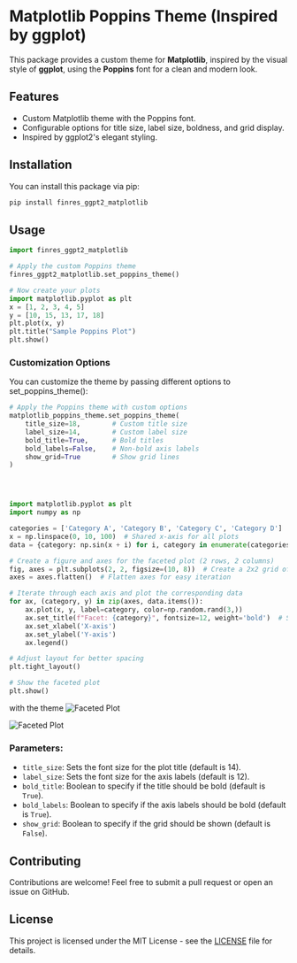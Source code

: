 # Matplotlib Poppins Theme (Inspired by ggplot)

This package provides a custom theme for **Matplotlib**, inspired by the visual style of **ggplot**, using the **Poppins** font for a clean and modern look. 

## Features

- Custom Matplotlib theme with the Poppins font.
- Configurable options for title size, label size, boldness, and grid display.
- Inspired by ggplot2's elegant styling.

## Installation

You can install this package via pip:

```bash
pip install finres_ggpt2_matplotlib
```

## Usage
```python
import finres_ggpt2_matplotlib

# Apply the custom Poppins theme
finres_ggpt2_matplotlib.set_poppins_theme()

# Now create your plots
import matplotlib.pyplot as plt
x = [1, 2, 3, 4, 5]
y = [10, 15, 13, 17, 18]
plt.plot(x, y)
plt.title("Sample Poppins Plot")
plt.show()

```

### Customization Options

You can customize the theme by passing different options to set_poppins_theme():

```python
# Apply the Poppins theme with custom options
matplotlib_poppins_theme.set_poppins_theme(
    title_size=18,        # Custom title size
    label_size=14,        # Custom label size
    bold_title=True,      # Bold titles
    bold_labels=False,    # Non-bold axis labels
    show_grid=True        # Show grid lines
)




import matplotlib.pyplot as plt
import numpy as np

categories = ['Category A', 'Category B', 'Category C', 'Category D']
x = np.linspace(0, 10, 100)  # Shared x-axis for all plots
data = {category: np.sin(x + i) for i, category in enumerate(categories)}  # Different sine waves for each category

# Create a figure and axes for the faceted plot (2 rows, 2 columns)
fig, axes = plt.subplots(2, 2, figsize=(10, 8))  # Create a 2x2 grid of subplots
axes = axes.flatten()  # Flatten axes for easy iteration

# Iterate through each axis and plot the corresponding data
for ax, (category, y) in zip(axes, data.items()):
    ax.plot(x, y, label=category, color=np.random.rand(3,))
    ax.set_title(f"Facet: {category}", fontsize=12, weight='bold')  # Set the title for each facet
    ax.set_xlabel('X-axis')
    ax.set_ylabel('Y-axis')
    ax.legend()

# Adjust layout for better spacing
plt.tight_layout()

# Show the faceted plot
plt.show()

```
with the theme
![Faceted Plot](./Figure_1.png)

![Faceted Plot](./Figure_1.png)

### Parameters:
- `title_size`: Sets the font size for the plot title (default is 14).
- `label_size`: Sets the font size for the axis labels (default is 12).
- `bold_title`: Boolean to specify if the title should be bold (default is `True`).
- `bold_labels`: Boolean to specify if the axis labels should be bold (default is `True`).
- `show_grid`: Boolean to specify if the grid should be shown (default is `False`).

## Contributing

Contributions are welcome! Feel free to submit a pull request or open an issue on GitHub.

## License

This project is licensed under the MIT License - see the [LICENSE](LICENSE) file for details.


